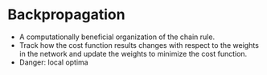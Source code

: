 
# Backpropagation
- A computationally beneficial organization of the chain rule.
- Track how the cost function results changes with respect to the weights in the network and update the weights to minimize the cost function.
- Danger: local optima